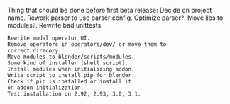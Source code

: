 Thing that should be done before first beta release:
	Decide on project name.
	Rework parser to use parser config.
	Optimize parser?.
	Move libs to modules?.
	Rewrite bad unittests.

	Rewrite modal operator UI.
	Remove operators in operators/dev/ or move them to
	correct direcory.
	Move modules to blender/scripts/modules.
	Some kind of installer (shell script).
	Install modules when initializing addon.
	Write script to install pip for blender.
	Check if pip is installed or install it
	on addon initialization.
	Test installation on 2.92, 2.93, 3.0, 3.1.
